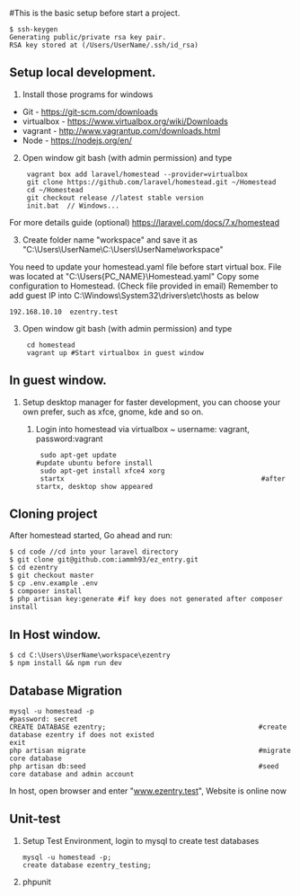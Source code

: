 #This is the basic setup before start a project.

```
$ ssh-keygen 
Generating public/private rsa key pair.
RSA key stored at (/Users/UserName/.ssh/id_rsa)
```

## Setup local development.
1. Install those programs for windows  
* Git - https://git-scm.com/downloads  
* virtualbox - https://www.virtualbox.org/wiki/Downloads  
* vagrant - http://www.vagrantup.com/downloads.html  
* Node - https://nodejs.org/en/  

2. Open window git bash (with admin permission) and type

        vagrant box add laravel/homestead --provider=virtualbox
        git clone https://github.com/laravel/homestead.git ~/Homestead
        cd ~/Homestead
        git checkout release //latest stable version
        init.bat  // Windows...

For more details guide (optional)
https://laravel.com/docs/7.x/homestead

3. Create folder name "workspace" and save it as "C:\Users\UserName\C:\Users\UserName\workspace"


You need to update your homestead.yaml file before start virtual box.
File was located at "C:\Users\{PC_NAME}\Homestead.yaml"
Copy some configuration to Homestead. (Check file provided in email)
Remember to add guest IP into C:\Windows\System32\drivers\etc\hosts as below

```
192.168.10.10  ezentry.test

```

3. Open window git bash (with admin permission) and type

        cd homestead
        vagrant up #Start virtualbox in guest window

## In guest window.
1. Setup desktop manager for faster development, you can choose your own prefer, such as xfce, gnome, kde and so on.
    1. Login into homestead via virtualbox ~ username: vagrant, password:vagrant

            sudo apt-get update                                        #update ubuntu before install      
            sudo apt-get install xfce4 xorg
            startx                                                 #after startx, desktop show appeared

## Cloning project
After homestead started, Go ahead and run:

```
$ cd code //cd into your laravel directory
$ git clone git@github.com:iammh93/ez_entry.git
$ cd ezentry
$ git checkout master
$ cp .env.example .env
$ composer install
$ php artisan key:generate #if key does not generated after composer install
```

## In Host window.
```
$ cd C:\Users\UserName\workspace\ezentry
$ npm install && npm run dev
```

## Database Migration

```
mysql -u homestead -p                                         #password: secret
CREATE DATABASE ezentry;                                      #create database ezentry if does not existed
exit
php artisan migrate                                           #migrate core database
php artisan db:seed                                           #seed core database and admin account
```
In host, open browser and enter "www.ezentry.test", Website is online now

## Unit-test ##
1.  Setup Test Environment, login to mysql to create test databases

        mysql -u homestead -p;
        create database ezentry_testing;
2.  phpunit
